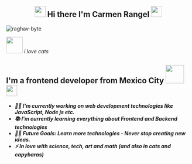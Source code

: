 <h2 align="Center">   <img src="https://media.giphy.com/media/ObNTw8Uzwy6KQ/giphy.gif" width="30px"> Hi there I'm Carmen Rangel <img src="https://media.giphy.com/media/WUlplcMpOCEmTGBtBW/giphy.gif" width="30"> </h3>
<p align="left"> <img src="https://komarev.com/ghpvc/?username=raghav-byte" alt="raghav-byte" /> </p
  
  
<p></a><img src="https://github.com/anathayna/anathayna/blob/master/assets/nyancat.gif?raw=1" width="45vw"/> <em>i love cats</em></p>

## I'm a  frontend developer from Mexico City <img src="https://media.giphy.com/media/VgCDAzcKvsR6OM0uWg/giphy.gif" width="50" /> <b><i><br><img src="https://media.giphy.com/media/j1sGG7gbue5o2gS31X/giphy.gif" width="30px">

- 👨‍💻 I’m currently working on web development technologies like JavaScript, Node js etc.
- 📚 I’m currently learning everything about Frontend and Backend technologies 
- 💪🏼 Future Goals: Learn more technologies - Never stop creating new ideas.
- ⚡ In love with science, tech, art and math (and also in cats and capybaras)

